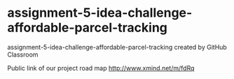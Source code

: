 # assignment-5-idea-challenge-affordable-parcel-tracking
assignment-5-idea-challenge-affordable-parcel-tracking created by GitHub Classroom

Public link of our project road map
http://www.xmind.net/m/fdRq
